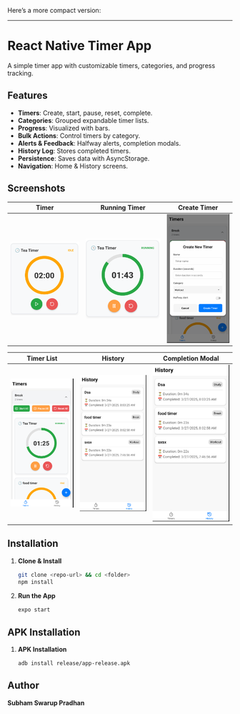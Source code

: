Here’s a more compact version:

---

# React Native Timer App

A simple timer app with customizable timers, categories, and progress tracking.

## Features

-   **Timers**: Create, start, pause, reset, complete.
-   **Categories**: Grouped expandable timer lists.
-   **Progress**: Visualized with bars.
-   **Bulk Actions**: Control timers by category.
-   **Alerts & Feedback**: Halfway alerts, completion modals.
-   **History Log**: Stores completed timers.
-   **Persistence**: Saves data with AsyncStorage.
-   **Navigation**: Home & History screens.

## Screenshots

|               Timer               |            Running Timer            |            Create Timer            |
| :-------------------------------: | :---------------------------------: | :--------------------------------: |
| ![](assets/screenshots/timer.png) | ![](assets/screenshots/running.png) | ![](assets/screenshots/create.png) |

|                Timer List                 |               History               |          Completion Modal           |
| :---------------------------------------: | :---------------------------------: | :---------------------------------: |
| ![](assets/screenshots/categoryTimer.png) | ![](assets/screenshots/history.png) | ![](assets/screenshots/history.png) |

## Installation

1. **Clone & Install**
    ```sh
    git clone <repo-url> && cd <folder>
    npm install
    ```
2. **Run the App**
    ```sh
    expo start
    ```

## APK Installation

1. **APK Installation**
    ```sh
    adb install release/app-release.apk
    ```

## Author

**Subham Swarup Pradhan**
